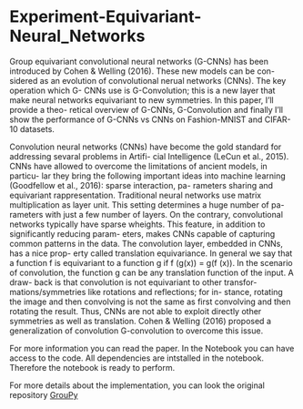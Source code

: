 # Experiment-Equivariant-Neural_Networks


Group equivariant convolutional neural networks
(G-CNNs) has been introduced by Cohen &
Welling (2016). These new models can be con-
sidered as an evolution of convolutional nerual
networks (CNNs). The key operation which G-
CNNs use is G-Convolution; this is a new layer
that make neural networks equivariant to new
symmetries. In this paper, I’ll provide a theo-
retical overview of G-CNNs, G-Convolution and
finally I’ll show the performance of G-CNNs
vs CNNs on Fashion-MNIST and CIFAR-10
datasets.


Convolution neural networks (CNNs) have become the
gold standard for addressing sevaral problems in Artifi-
cial Intelligence (LeCun et al., 2015). CNNs have allowed
to overcome the limitations of ancient models, in particu-
lar they bring the following important ideas into machine
learning (Goodfellow et al., 2016): sparse interaction, pa-
rameters sharing and equivariant rappresentation.
Traditional neural networks use matrix multiplication as
layer unit. This setting determines a huge number of pa-
rameters with just a few number of layers. On the contrary,
convolutional networks typically have sparse wheights.
This feature, in addition to significantly reducing param-
eters, makes CNNs capable of capturing common patterns
in the data.
The convolution layer, embedded in CNNs, has a nice prop-
erty called translation equivariance. In general we say that
a function f is equivariant to a function g if f (g(x)) =
g(f (x)). In the scenario of convolution, the function g
can be any translation function of the input. A draw-
back is that convolution is not equivariant to other transfor-
mations/symmetries like rotations and reflections; for in-
stance, rotating the image and then convolving is not the same as first convolving and then rotating the result. Thus,
CNNs are not able to exploit directly other symmetries as
well as translation. Cohen & Welling (2016) proposed a
generalization of convolution G-convolution to overcome
this issue.


For more information you can read the paper. 
In the Notebook you can have access to the code. All dependencies are intstalled in the notebook. Therefore the notebook is ready to perform.

For more details about the implementation, you can look the original repository [GrouPy](https://github.com/tscohen/GrouPy)

